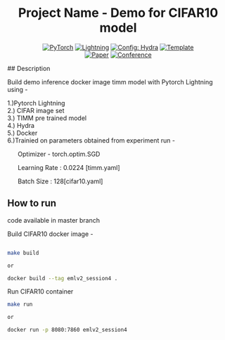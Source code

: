 


<div align="center">

# Project Name - Demo for CIFAR10 model

<a href="https://pytorch.org/get-started/locally/"><img alt="PyTorch" src="https://img.shields.io/badge/PyTorch-ee4c2c?logo=pytorch&logoColor=white"></a>
<a href="https://pytorchlightning.ai/"><img alt="Lightning" src="https://img.shields.io/badge/-Lightning-792ee5?logo=pytorchlightning&logoColor=white"></a>
<a href="https://hydra.cc/"><img alt="Config: Hydra" src="https://img.shields.io/badge/Config-Hydra-89b8cd"></a>
<a href="https://github.com/ashleve/lightning-hydra-template"><img alt="Template" src="https://img.shields.io/badge/-Lightning--Hydra--Template-017F2F?style=flat&logo=github&labelColor=gray"></a><br>
[![Paper](http://img.shields.io/badge/paper-arxiv.1001.2234-B31B1B.svg)](https://www.nature.com/articles/nature14539)
[![Conference](http://img.shields.io/badge/AnyConference-year-4b44ce.svg)](https://papers.nips.cc/paper/2020)

</div>
## Description


Build demo inference docker image timm model with Pytorch Lightning using -

1.)Pytorch Lightning
<br>
2.) CIFAR image set
<br>
3.) TIMM pre trained model
<br>
4.) Hydra
<br>
5.) Docker
<br>
6.)Trainied on  parameters obtained from experiment run - 

<ul>Optimizer - torch.optim.SGD </ul>
<ul>Learning Rate :  0.0224 [timm.yaml] </ul>
<ul>Batch Size : 128[cifar10.yaml] </ul>


## How to run

code available in master branch


Build CIFAR10 docker image - 
```bash

make build 

or 

docker build --tag emlv2_session4 .


```

Run CIFAR10 container

```bash
make run

or 

docker run -p 8080:7860 emlv2_session4

```

<br>


